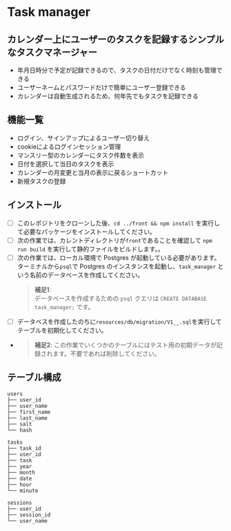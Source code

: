 # Task manager

## カレンダー上にユーザーのタスクを記録するシンプルなタスクマネージャー
- 年月日時分で予定が記録できるので、タスクの日付だけでなく時刻も管理できる
- ユーザーネームとパスワードだけで簡単にユーザー登録できる
- カレンダーは自動生成されるため、何年先でもタスクを記録できる

## 機能一覧　　
- ログイン、サインアップによるユーザー切り替え
- cookieによるログインセッション管理
- マンスリー型のカレンダーにタスク件数を表示
- 日付を選択して当日のタスクを表示
- カレンダーの月変更と当月の表示に戻るショートカット
- 新規タスクの登録

## インストール

- [ ] このレポジトリをクローンした後、`cd ../front && npm install` を実行して必要なパッケージをインストールしてください。
- [ ] 次の作業では、カレントディレクトリが`front`であることを確認して `npm run build` を実行して静的ファイルをビルドします。。
- [ ] 次の作業では、ローカル環境で Postgres が起動している必要があります。ターミナルから`psql`で Postgres のインスタンスを起動し、`task_manager` という名前のデータベースを作成してください。
  > **補足1**:  
  > データベースを作成するための `psql` クエリは `CREATE DATABASE task_manager;` です。
- [ ] データベスを作成したのちに`resources/db/migration/V1__.sql`を実行してテーブルを初期化してください。
-   > **補足2**:
    > この作業でいくつかのテーブルにはテスト用の初期データが記録されます。不要であれば削除してください。

## テーブル構成
````
users
├── user_id
├── user_name
├── first_name
├── last_name
├── salt
└── hash

tasks
├── task_id
├── user_id
├── task
├── year
├── month
├── date
├── hour
└── minute

sessions
├── user_id
├── session_id
└── user_name



